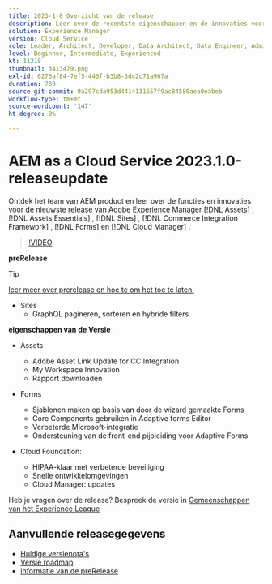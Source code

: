 ```yaml
---
title: 2023-1-0 Overzicht van de release
description: Leer over de recentste eigenschappen en de innovaties voor 2023-1-0 versie voor Adobe Experience Manager  [!DNL Assets Essentials], [!DNL Sites], [!DNL Screens], [!DNL Forms]  en  [!DNL Cloud Foundation]
solution: Experience Manager
version: Cloud Service
role: Leader, Architect, Developer, Data Architect, Data Engineer, Admin, User
level: Beginner, Intermediate, Experienced
kt: 11218
thumbnail: 3413479.png
exl-id: 6276af84-7ef5-440f-b3b8-3dc2c71a907a
duration: 789
source-git-commit: 9a297cda953d4414131657f9ac84580aea0eabeb
workflow-type: tm+mt
source-wordcount: '147'
ht-degree: 0%

---
```


# AEM as a Cloud Service 2023.1.0-releaseupdate

Ontdek het team van AEM product en leer over de functies en innovaties voor de nieuwste release van Adobe Experience Manager [!DNL Assets] , [!DNL Assets Essentials] , [!DNL Sites] , [!DNL Commerce Integration Framework] , [!DNL Forms] en [!DNL Cloud Manager] .

>[!VIDEO](https://video.tv.adobe.com/v/3413479/?quality=12&learn=on)

**preRelease**

>[!TIP]
>
>[ leer meer over prerelease en hoe te om het toe te laten.](https://experienceleague.adobe.com/docs/experience-manager-cloud-service/content/release-notes/prerelease.html)

* Sites
   * GraphQL pagineren, sorteren en hybride filters

**eigenschappen van de Versie**

* Assets
   * Adobe Asset Link Update for CC Integration
   * My Workspace Innovation
   * Rapport downloaden

* Forms
   * Sjablonen maken op basis van door de wizard gemaakte Forms
   * Core Components gebruiken in Adaptive forms Editor
   * Verbeterde Microsoft-integratie
   * Ondersteuning van de front-end pijpleiding voor Adaptive Forms

* Cloud Foundation:
   * HIPAA-klaar met verbeterde beveiliging
   * Snelle ontwikkelomgevingen
   * Cloud Manager: updates

Heb je vragen over de release?  Bespreek de versie in [ Gemeenschappen van het Experience League ](https://adobe.ly/3RPNYZF)

## Aanvullende releasegegevens

* [ Huidige versienota&#39;s ](https://experienceleague.adobe.com/docs/experience-manager-cloud-service/content/release-notes/home.html)
* [ Versie roadmap ](https://experienceleague.adobe.com/docs/experience-manager-release-information/aem-release-updates/update-releases-roadmap.html)
* [ informatie van de preRelease ](https://experienceleague.adobe.com/docs/experience-manager-cloud-service/content/release-notes/prerelease.html)

